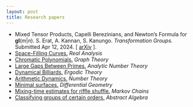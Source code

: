 ```yaml
---
layout: post
title: Research papers
---
```

- Mixed Tensor Products, Capelli Berezinians, and Newton’s Formula for **gl**(*m*\|*n*).
  S. Erat, A. Kannan, S. Kanungo. *Transformation Groups*. Submitted Apr 12, 2024. \[ [arXiv](https://arxiv.org/pdf/2409.02422) \].
- [Space-Filling Curves.](space-filling-curves.pdf) *Real Analysis*
- [Chromatic Polynomials.](chromatic-polynomials.pdf) *Graph Theory*
- [Large Gaps Between Primes.](http://simonrs.com/eulercircle/analyticnt2024/shihan-largegaps.pdf) *Analytic Number Theory*
- [Dynamical Billiards.](http://simonrs.com/eulercircle/ergodic2024/shihan-billiards.pdf) *Ergodic Theory*
- [Arithmetic Dynamics.](http://simonrs.com/eulercircle/nt2023/shihan-arithdyn.pdf) *Number Theory*
- [Minimal surfaces.](http://simonrs.com/eulercircle/diffgeo/shihan-minimal.pdf) *Differential Geometry*
- [Mixing-time estimates for riffle shuffle.](http://simonrs.com/eulercircle/markovchains/shihan-riffle.pdf) *Markov Chains*
- [Classifying groups of certain orders.](http://simonrs.com/eulercircle/algebra2020/shihan-orders.pdf) *Abstract Algebra*

